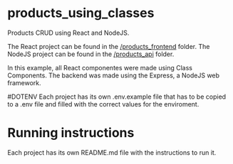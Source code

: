 # products_using_classes
Products CRUD using React and NodeJS.

The React project can be found in the [/products_frontend](products_frontend) folder.
The NodeJS project can be found in the [/products_api](products_api) folder.

In this example, all React componentes were made using Class Components.
The backend was made using the Express, a NodeJS web framework.

#DOTENV
Each project has its own .env.example file that has to be copied to a .env file and filled with the correct values for the enviroment.

# Running instructions
Each project has its own README.md file with the instructions to run it.